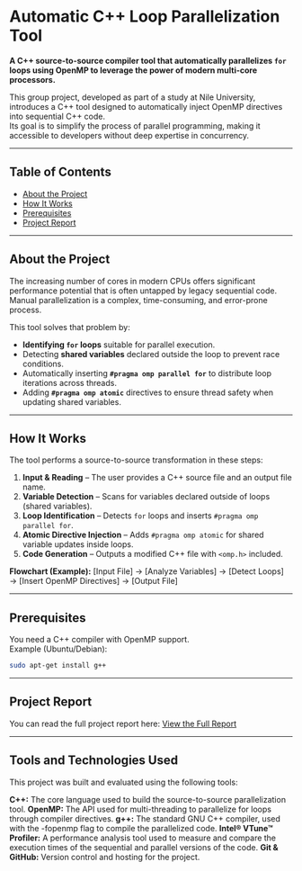 # Automatic C++ Loop Parallelization Tool

**A C++ source-to-source compiler tool that automatically parallelizes `for` loops using OpenMP to leverage the power of modern multi-core processors.**

This group project, developed as part of a study at Nile University, introduces a C++ tool designed to automatically inject OpenMP directives into sequential C++ code.  
Its goal is to simplify the process of parallel programming, making it accessible to developers without deep expertise in concurrency.

---

##  Table of Contents
- [About the Project](#-about-the-project)
- [How It Works](#-how-it-works)
- [Prerequisites](#prerequisites)
- [Project Report](#project-report)

---

## About the Project
The increasing number of cores in modern CPUs offers significant performance potential that is often untapped by legacy sequential code.  
Manual parallelization is a complex, time-consuming, and error-prone process.  

This tool solves that problem by:
- **Identifying `for` loops** suitable for parallel execution.
- Detecting **shared variables** declared outside the loop to prevent race conditions.
- Automatically inserting **`#pragma omp parallel for`** to distribute loop iterations across threads.
- Adding **`#pragma omp atomic`** directives to ensure thread safety when updating shared variables.

---

## How It Works
The tool performs a source-to-source transformation in these steps:

1. **Input & Reading** – The user provides a C++ source file and an output file name.
2. **Variable Detection** – Scans for variables declared outside of loops (shared variables).
3. **Loop Identification** – Detects `for` loops and inserts `#pragma omp parallel for`.
4. **Atomic Directive Injection** – Adds `#pragma omp atomic` for shared variable updates inside loops.
5. **Code Generation** – Outputs a modified C++ file with `<omp.h>` included.

**Flowchart (Example):**
[Input File] → [Analyze Variables] → [Detect Loops] → [Insert OpenMP Directives] → [Output File]


---

## Prerequisites
You need a C++ compiler with OpenMP support.  
Example (Ubuntu/Debian):
```bash
sudo apt-get install g++
```
---

## Project Report
You can read the full project report here: [View the Full Report](report/parallel_project_report.pdf)

---

## Tools and Technologies Used
This project was built and evaluated using the following tools:

**C++:** The core language used to build the source-to-source parallelization tool.
**OpenMP:** The API used for multi-threading to parallelize for loops through compiler directives.
**g++:** The standard GNU C++ compiler, used with the -fopenmp flag to compile the parallelized code.
**Intel® VTune™ Profiler:** A performance analysis tool used to measure and compare the execution times of the sequential and parallel versions of the code.
**Git & GitHub:** Version control and hosting for the project.

